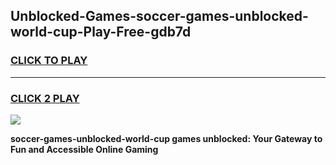 
## Unblocked-Games-soccer-games-unblocked-world-cup-Play-Free-gdb7d
<h3>
<a href="https://premium76.site?title=soccer-games-unblocked-world-cup&ref=19M">CLICK TO PLAY</a></h3>
<hr>

<h3>
<a href="https://premium76.site?title=soccer-games-unblocked-world-cup&ref=19M">CLICK 2 PLAY</a>
  
</h3>

<a href="https://premium76.site?title=soccer-games-unblocked-world-cup&ref=19M"><img src="https://clearcache.store/games.png"></a>


**soccer-games-unblocked-world-cup games unblocked: Your Gateway to Fun and Accessible Online Gaming**
